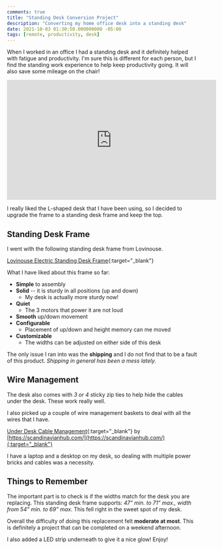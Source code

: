 ```yaml
---
comments: true
title: "Standing Desk Conversion Project"
description: "Converting my home office desk into a standing desk"
date: 2021-10-03 01:30:50.000000000 -05:00
tags: [remote, productivity, desk]
---
```


When I worked in an office I had a standing desk and it definitely helped with fatigue and productivity.  I'm sure this is different for each  person, but I find the standing work experience to help keep productivity going.  It will also save some mileage on the chair!

<iframe width="550" height="315" src="http://www.youtube.com/embed/YSJkpp2dzag" frameborder="0" allowfullscreen></iframe>

<!--more-->

I really liked the L-shaped desk that I have been using, so I decided to upgrade the frame to a standing desk frame and keep the top.  

## Standing Desk Frame

I went with the following standing desk frame from Lovinouse.

[Lovinouse Electric Standing Desk Frame](https://www.amazon.com/gp/product/B08S6PY8TT/){:target="_blank"}

What I have liked about this frame so far:

- **Simple** to assembly
- **Solid** -- it is sturdy in all positions (up and down)
    - My desk is actually more sturdy now!
- **Quiet**
    - The 3 motors that power it are not loud
- **Smooth** up/down movement
- **Configurable**
    - Placement of up/down and height memory can me moved
- **Customizable**
    - The widths can be adjusted on either side of this desk

The only issue I ran into was the **shipping** and I do not find that to be a fault of this product.  *Shipping in general has been a mess lately.*

## Wire Management

The desk also comes with *3 or 4* sticky zip ties to help hide the cables under the desk.  These work really well.

I also picked up a couple of wire management baskets to deal with all the wires that I have.

[Under Desk Cable Management](https://www.amazon.com/gp/product/B07HMXBSLW/){:target="_blank"} by [https://scandinavianhub.com/](https://scandinavianhub.com/){:target="_blank"}

I have a laptop and a desktop on my desk, so dealing with multiple power bricks and cables was a necessity.

## Things to Remember

The important part is to check is if the widths match for the desk you are replacing.  This standing desk frame supports: *47” min. to 71” max., width from 54” min. to 69” max*.  This fell right in the sweet spot of my desk.

Overall the difficulty of doing this replacement felt **moderate at most**.  This is definitely a project that can be completed on a weekend afternoon.

I also added a LED strip underneath to give it a nice glow!  Enjoy!
